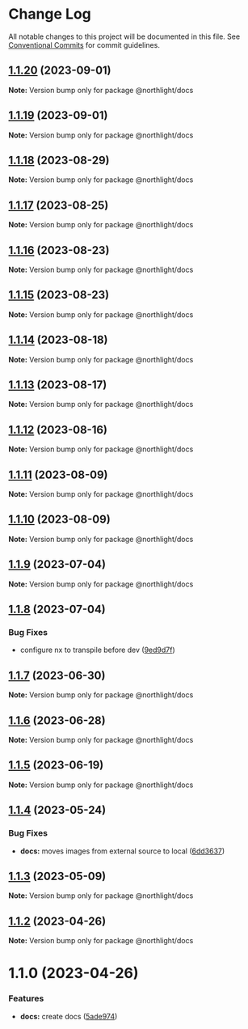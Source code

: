 # Change Log

All notable changes to this project will be documented in this file.
See [Conventional Commits](https://conventionalcommits.org) for commit guidelines.

## [1.1.20](https://github.com/mediatool/northlight/compare/@northlight/docs@1.1.18...@northlight/docs@1.1.20) (2023-09-01)

**Note:** Version bump only for package @northlight/docs





## [1.1.19](https://github.com/mediatool/northlight/compare/@northlight/docs@1.1.17...@northlight/docs@1.1.19) (2023-09-01)

**Note:** Version bump only for package @northlight/docs





## [1.1.18](https://github.com/mediatool/northlight/compare/@northlight/docs@1.1.17...@northlight/docs@1.1.18) (2023-08-29)

**Note:** Version bump only for package @northlight/docs





## [1.1.17](https://github.com/mediatool/northlight/compare/@northlight/docs@1.1.16...@northlight/docs@1.1.17) (2023-08-25)

**Note:** Version bump only for package @northlight/docs





## [1.1.16](https://github.com/mediatool/northlight/compare/@northlight/docs@1.1.15...@northlight/docs@1.1.16) (2023-08-23)

**Note:** Version bump only for package @northlight/docs





## [1.1.15](https://github.com/mediatool/northlight/compare/@northlight/docs@1.1.13...@northlight/docs@1.1.15) (2023-08-23)

**Note:** Version bump only for package @northlight/docs





## [1.1.14](https://github.com/mediatool/northlight/compare/@northlight/docs@1.1.13...@northlight/docs@1.1.14) (2023-08-18)

**Note:** Version bump only for package @northlight/docs





## [1.1.13](https://github.com/mediatool/northlight/compare/@northlight/docs@1.1.12...@northlight/docs@1.1.13) (2023-08-17)

**Note:** Version bump only for package @northlight/docs





## [1.1.12](https://github.com/mediatool/northlight/compare/@northlight/docs@1.1.11...@northlight/docs@1.1.12) (2023-08-16)

**Note:** Version bump only for package @northlight/docs





## [1.1.11](https://github.com/mediatool/northlight/compare/@northlight/docs@1.1.10...@northlight/docs@1.1.11) (2023-08-09)

**Note:** Version bump only for package @northlight/docs





## [1.1.10](https://github.com/mediatool/northlight/compare/@northlight/docs@1.1.9...@northlight/docs@1.1.10) (2023-08-09)

**Note:** Version bump only for package @northlight/docs





## [1.1.9](https://github.com/mediatool/northlight/compare/@northlight/docs@1.1.8...@northlight/docs@1.1.9) (2023-07-04)

**Note:** Version bump only for package @northlight/docs





## [1.1.8](https://github.com/mediatool/northlight/compare/@northlight/docs@1.1.7...@northlight/docs@1.1.8) (2023-07-04)


### Bug Fixes

* configure nx to transpile before dev ([9ed9d7f](https://github.com/mediatool/northlight/commit/9ed9d7f523544af8c7692eb899f6cfc66ec9c72e))





## [1.1.7](https://github.com/mediatool/northlight/compare/@northlight/docs@1.1.6...@northlight/docs@1.1.7) (2023-06-30)

**Note:** Version bump only for package @northlight/docs





## [1.1.6](https://github.com/mediatool/northlight/compare/@northlight/docs@1.1.5...@northlight/docs@1.1.6) (2023-06-28)

**Note:** Version bump only for package @northlight/docs





## [1.1.5](https://github.com/mediatool/northlight/compare/@northlight/docs@1.1.4...@northlight/docs@1.1.5) (2023-06-19)

**Note:** Version bump only for package @northlight/docs





## [1.1.4](https://github.com/mediatool/northlight/compare/@northlight/docs@1.1.3...@northlight/docs@1.1.4) (2023-05-24)


### Bug Fixes

* **docs:** moves images from external source to local ([6dd3637](https://github.com/mediatool/northlight/commit/6dd36372b9384643a112b2b5875704eaf6608fff))





## [1.1.3](https://github.com/mediatool/northlight/compare/@northlight/docs@1.1.2...@northlight/docs@1.1.3) (2023-05-09)

**Note:** Version bump only for package @northlight/docs





## [1.1.2](https://github.com/mediatool/northlight/compare/@northlight/docs@1.1.1...@northlight/docs@1.1.2) (2023-04-26)

**Note:** Version bump only for package @northlight/docs





# 1.1.0 (2023-04-26)


### Features

* **docs:** create docs ([5ade974](https://github.com/mediatool/northlight/commit/5ade974f723d0106784396446ce2698758939fee))
